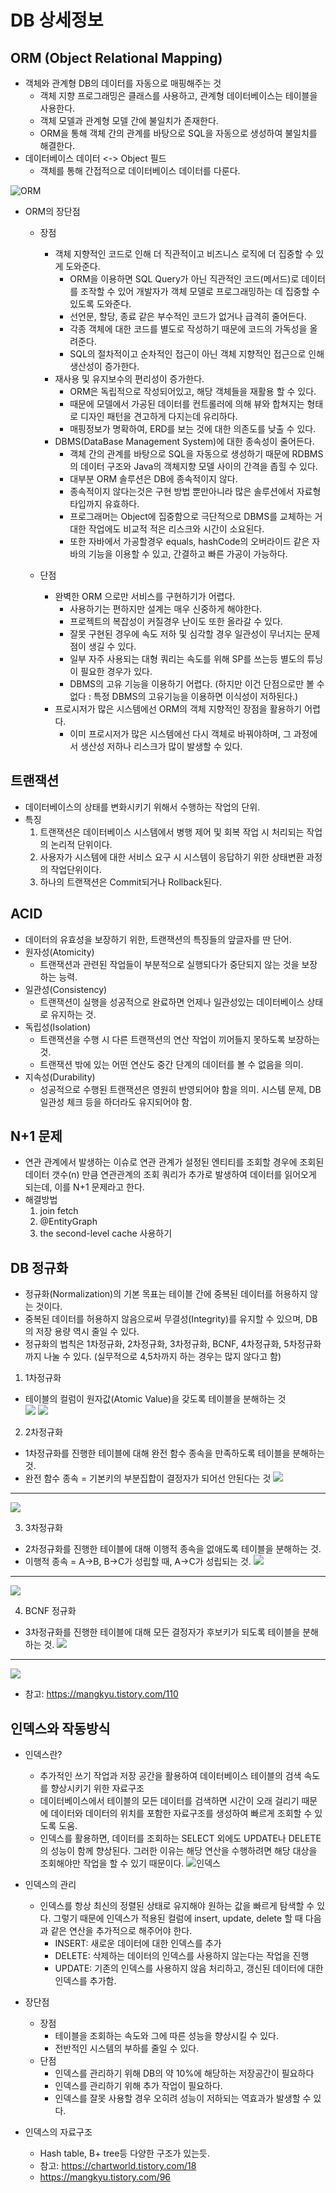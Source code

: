 # DB 상세정보
## ORM (Object Relational Mapping)
- 객체와 관계형 DB의 데이터를 자동으로 매핑해주는 것
  - 객체 지향 프로그래밍은 클래스를 사용하고, 관계형 데이터베이스는 테이블을 사용한다.
  - 객체 모델과 관계형 모델 간에 불일치가 존재한다.
  - ORM을 통해 객체 간의 관계를 바탕으로 SQL을 자동으로 생성하여 불일치를 해결한다.
- 데이터베이스 데이터 <-> Object 필드
  - 객체를 통해 간접적으로 데이터베이스 데이터를 다룬다.
   
![ORM](https://blog.kakaocdn.net/dn/zmBmh/btrfREPXUNv/Jd4nKONiHm69N2z0pZKD21/img.jpg)   
   
- ORM의 장단점
  - 장점
    - 객체 지향적인 코드로 인해 더 직관적이고 비즈니스 로직에 더 집중할 수 있게 도와준다.
      - ORM을 이용하면 SQL Query가 아닌 직관적인 코드(메서드)로 데이터를 조작할 수 있어 개발자가 객체 모델로 프로그래밍하는 데 집중할 수 있도록 도와준다.
      - 선언문, 할당, 종료 같은 부수적인 코드가 없거나 급격히 줄어든다.
      - 각종 객체에 대한 코드를 별도로 작성하기 때문에 코드의 가독성을 올려준다.
      - SQL의 절차적이고 순차적인 접근이 아닌 객체 지향적인 접근으로 인해 생산성이 증가한다.
    - 재사용 및 유지보수의 편리성이 증가한다.
      - ORM은 독립적으로 작성되어있고, 해당 객체들을 재활용 할 수 있다.
      - 때문에 모델에서 가공된 데이터를 컨트롤러에 의해 뷰와 합쳐지는 형태로 디자인 패턴을 견고하게 다지는데 유리하다.
      - 매핑정보가 명확하여, ERD를 보는 것에 대한 의존도를 낮출 수 있다.
    - DBMS(DataBase Management System)에 대한 종속성이 줄어든다.
      - 객체 간의 관계를 바탕으로 SQL을 자동으로 생성하기 때문에 RDBMS의 데이터 구조와 Java의 객체지향 모델 사이의 간격을 좁힐 수 있다.
      - 대부분 ORM 솔루션은 DB에 종속적이지 않다.
      - 종속적이지 않다는것은 구현 방법 뿐만아니라 많은 솔루션에서 자료형 타입까지 유효하다.
      - 프로그래머는 Object에 집중함으로 극단적으로 DBMS를 교체하는 거대한 작업에도 비교적 적은 리스크와 시간이 소요된다.
      - 또한 자바에서 가공할경우 equals, hashCode의 오버라이드 같은 자바의 기능을 이용할 수 있고, 간결하고 빠른 가공이 가능하다.


  - 단점
    - 완벽한 ORM 으로만 서비스를 구현하기가 어렵다.
      - 사용하기는 편하지만 설계는 매우 신중하게 해야한다.
      - 프로젝트의 복잡성이 커질경우 난이도 또한 올라갈 수 있다.
      - 잘못 구현된 경우에 속도 저하 및 심각할 경우 일관성이 무너지는 문제점이 생길 수 있다.
      - 일부 자주 사용되는 대형 쿼리는 속도를 위해 SP를 쓰는등 별도의 튜닝이 필요한 경우가 있다.
      - DBMS의 고유 기능을 이용하기 어렵다. (하지만 이건 단점으로만 볼 수 없다 : 특정 DBMS의 고유기능을 이용하면 이식성이 저하된다.)
    - 프로시저가 많은 시스템에선 ORM의 객체 지향적인 장점을 활용하기 어렵다.
      - 이미 프로시저가 많은 시스템에선 다시 객체로 바꿔야하며, 그 과정에서 생산성 저하나 리스크가 많이 발생할 수 있다.

## 트랜잭션
- 데이터베이스의 상태를 변화시키기 위해서 수행하는 작업의 단위.
- 특징
  1. 트랜잭션은 데이터베이스 시스템에서 병행 제어 및 회복 작업 시 처리되는 작업의 논리적 단위이다.
  2. 사용자가 시스템에 대한 서비스 요구 시 시스템이 응답하기 위한 상태변환 과정의 작업단위이다.
  3. 하나의 트랜잭션은 Commit되거나 Rollback된다.


## ACID
- 데이터의 유효성을 보장하기 위한, 트랜잭션의 특징들의 앞글자를 딴 단어.
- 원자성(Atomicity)
  - 트랜잭션과 관련된 작업들이 부분적으로 실행되다가 중단되지 않는 것을 보장하는 능력.
- 일관성(Consistency)
  - 트랜잭션이 실행을 성공적으로 완료하면 언제나 일관성있는 데이터베이스 상태로 유지하는 것.
- 독립성(Isolation)
  - 트랜잭션을 수행 시 다른 트랜잭션의 연산 작업이 끼어들지 못하도록 보장하는 것.
  - 트랜잭션 밖에 있는 어떤 연산도 중간 단계의 데이터를 볼 수 없음을 의미.
- 지속성(Durability)
  - 성공적으로 수행된 트랜잭션은 영원히 반영되어야 함을 의미. 시스템 문제, DB 일관성 체크 등을 하더라도 유지되어야 함.


## N+1 문제
- 연관 관계에서 발생하는 이슈로 연관 관계가 설정된 엔티티를 조회할 경우에 조회된 데이터 갯수(n) 만큼 연관관계의 조회 쿼리가 추가로 발생하여 데이터를 읽어오게 되는데, 이를 N+1 문제라고 한다.
- 해결방법
  1. join fetch
  2. @EntityGraph
  3. the second-level cache 사용하기


## DB 정규화
- 정규화(Normalization)의 기본 목표는 테이블 간에 중복된 데이터를 허용하지 않는 것이다.
- 중복된 데이터를 허용하지 않음으로써 무결성(Integrity)를 유지할 수 있으며, DB의 저장 용량 역시 줄일 수 있다.
- 정규화의 법칙은 1차정규화, 2차정규화, 3차정규화, BCNF, 4차정규화, 5차정규화까지 나눌 수 있다. (실무적으로 4,5차까지 하는 경우는 많지 않다고 함)

1. 1차정규화
  - 테이블의 컬럼이 원자값(Atomic Value)을 갖도록 테이블을 분해하는 것   
![](https://blog.kakaocdn.net/dn/bNbQUm/btqT18yag04/pTXJX3wB23ouk8az7EgWQ1/img.png)
![](https://img1.daumcdn.net/thumb/R1280x0/?scode=mtistory2&fname=https%3A%2F%2Fblog.kakaocdn.net%2Fdn%2FbMlNZj%2FbtqT17FWVot%2FjUKTAUyOdrH83pRraKw3K0%2Fimg.png)

2. 2차정규화
  - 1차정규화를 진행한 테이블에 대해 완전 함수 종속을 만족하도록 테이블을 분해하는 것.
  - 완전 함수 종속 = 기본키의 부분집합이 결정자가 되어선 안된다는 것
![](https://blog.kakaocdn.net/dn/ylbaZ/btqT8Jc4K3s/0VFTPoKKFkbxZghKWDwKo1/img.png)
---
![](https://blog.kakaocdn.net/dn/bluCnc/btqT7VEOf04/Me8DfY7rtycgJPYlYQKEWK/img.png)

3. 3차정규화
  - 2차정규화를 진행한 테이블에 대해 이행적 종속을 없애도록 테이블을 분해하는 것.
  - 이행적 종속 = A->B, B->C가 성립할 때, A->C가 성립되는 것.
![](https://blog.kakaocdn.net/dn/enwN1N/btqUeiMyErd/sP8NKCe70NKsZncGuhO9uK/img.png)
---
![](https://img1.daumcdn.net/thumb/R1280x0/?scode=mtistory2&fname=https%3A%2F%2Fblog.kakaocdn.net%2Fdn%2Fci1le3%2FbtqUeXnPnpD%2FyKkURqr8cZl21f5erx42QK%2Fimg.png)

4. BCNF 정규화
  - 3차정규화를 진행한 테이블에 대해 모든 결정자가 후보키가 되도록 테이블을 분해하는 것.
![](https://img1.daumcdn.net/thumb/R1280x0/?scode=mtistory2&fname=https%3A%2F%2Fblog.kakaocdn.net%2Fdn%2FbBN6xu%2FbtqT6IlqRF4%2FMvBoxYMxtgS1JT7t1AymnK%2Fimg.png)
---
![](https://blog.kakaocdn.net/dn/3cbHr/btq3mNylPan/c6b2lBuH4OkdDNmrzGHWUk/img.png)

- 참고: <https://mangkyu.tistory.com/110>


## 인덱스와 작동방식
- 인덱스란?
  - 추가적인 쓰기 작업과 저장 공간을 활용하여 데이터베이스 테이블의 검색 속도를 향상시키기 위한 자료구조
  - 데이터베이스에서 테이블의 모든 데이터를 검색하면 시간이 오래 걸리기 때문에 데이터와 데이터의 위치를 포함한 자료구조를 생성하여 빠르게 조회할 수 있도록 도움.
  - 인덱스를 활용하면, 데이터를 조회하는 SELECT 외에도 UPDATE나 DELETE의 성능이 함께 향상된다. 그러한 이유는 해당 연산을 수행하려면 해당 대상을 조회해야만 작업을 할 수 있기 때문이다.
![인덱스](https://blog.kakaocdn.net/dn/cBQD97/btqKRtpm2pl/rmo7jTbiiE9tsSQsUg0JPK/img.png)

- 인덱스의 관리
  - 인덱스를 항상 최신의 정렬된 상태로 유지해야 원하는 값을 빠르게 탐색할 수 있다. 그렇기 때문에 인덱스가 적용된 컬럼에 insert, update, delete 할 때 다음과 같은 연산을 추가적으로 해주어야 한다.
    - INSERT: 새로운 데이터에 대한 인덱스를 추가
    - DELETE: 삭제하는 데이터의 인덱스를 사용하지 않는다는 작업을 진행
    - UPDATE: 기존의 인덱스를 사용하지 않음 처리하고, 갱신된 데이터에 대한 인덱스를 추가함.
- 장단점
  - 장점
    - 테이블을 조회하는 속도와 그에 따른 성능을 향상시킬 수 있다.
    - 전반적인 시스템의 부하를 줄일 수 있다.
  - 단점
    - 인덱스를 관리하기 위해 DB의 약 10%에 해당하는 저장공간이 필요하다
    - 인덱스를 관리하기 위해 추가 작업이 필요하다.
    - 인덱스를 잘못 사용할 경우 오히려 성능이 저하되는 역효과가 발생할 수 있다.

- 인덱스의 자료구조
  - Hash table, B+ tree등 다양한 구조가 있는듯.
  - 참고: <https://chartworld.tistory.com/18>
  - <https://mangkyu.tistory.com/96>

